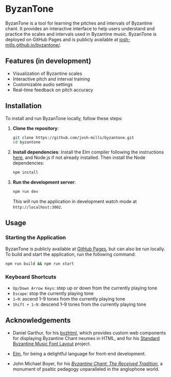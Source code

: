 # ByzanTone

ByzanTone is a tool for learning the pitches and intervals of Byzantine chant.
It provides an interactive interface to help users understand and practice the
scales and intervals used in Byzantine music. ByzanTone is deployed on GitHub
Pages and is publicly available at [josh-mills.github.io/byzantone/](gh-pages).

## Features (in development)

- Visualization of Byzantine scales
- Interactive pitch and interval training
- Customizable audio settings
- Real-time feedback on pitch accuracy

## Installation

To install and run ByzanTone locally, follow these steps:

1. **Clone the repository**:
    ```sh
    git clone https://github.com/josh-mills/byzantone.git
    cd byzantone
    ```

2. **Install dependencies**: Install the Elm compiler following the instructions
   [here](elm-install), and Node.js if not
   already installed. Then install the Node dependencies:

    ```sh
    npm install
    ```

3. **Run the development server**:
    ```sh
    npm run dev
    ```
    This will run the application in development watch mode at
    `http://localhost:3002`.

## Usage

### Starting the Application

ByzanTone is publicly available at [GitHub Pages](gh-pages), but can also be run
locally. To build and start the application, run the following command:
```sh
npm run build && npm run start
```

### Keyboard Shortcuts

- `Up/Down Arrow Keys`: step up or down from the currently playing tone
- `Escape`: stop the currently playing tone
- `1–9`: ascend 1–9 tones from the currently playing tone
- `Shift + 1–9`: descend 1–9 tones from the currently playing tone

## Acknowledgements

- Daniel Garthur, for his [byzhtml](byzhtml), which provides custom web
components for displaying Byzantine Chant neumes in HTML, and for his
[Standard Byzantine Music Font Layout](SBMuFL) project.

- [Elm](elm), for being a delightful language for front-end development.

- John Michael Boyer, for his _[Byzantine Chant: The Received
  Tradition](boyer)_, a monument of psaltic pedagogy unparalleled in the
  anglophone world. 

[boyer]: https://byzchantlessonbook.com/
[byzhtml]: https://github.com/danielgarthur/byzhtml
[elm-install]: https://guide.elm-lang.org/install/elm.html
[elm]: https://elm-lang.org/
[gh-pages]: https://josh-mills.github.io/byzantone/.
[SBMuFL]: https://github.com/neanes/sbmufl